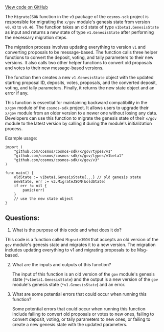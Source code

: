 [View code on GitHub](https://github.com/cosmos/cosmos-sdk.git/x/gov/migrations/v3/json.go)

The `MigrateJSON` function in the `v3` package of the `cosmos-sdk` project is responsible for migrating the `x/gov` module's genesis state from version `v0.43` to `v0.46`. The function takes an old state of type `v1beta1.GenesisState` as input and returns a new state of type `v1.GenesisState` after performing the necessary migration steps.

The migration process involves updating everything to version `v1` and converting proposals to be message-based. The function calls three helper functions to convert the deposit, voting, and tally parameters to their new versions. It also calls two other helper functions to convert old proposals and votes to their new message-based versions.

The function then creates a new `v1.GenesisState` object with the updated starting proposal ID, deposits, votes, proposals, and the converted deposit, voting, and tally parameters. Finally, it returns the new state object and an error if any.

This function is essential for maintaining backward compatibility in the `x/gov` module of the `cosmos-sdk` project. It allows users to upgrade their `x/gov` module from an older version to a newer one without losing any data. Developers can use this function to migrate the genesis state of their `x/gov` module to the latest version by calling it during the module's initialization process.

Example usage:

```
import (
    "github.com/cosmos/cosmos-sdk/x/gov/types/v1"
    "github.com/cosmos/cosmos-sdk/x/gov/types/v1beta1"
    "github.com/cosmos/cosmos-sdk/x/gov/v3"
)

func main() {
    oldState := v1beta1.GenesisState{...} // old genesis state
    newState, err := v3.MigrateJSON(&oldState)
    if err != nil {
        panic(err)
    }
    // use the new state object
}
```
## Questions: 
 1. What is the purpose of this code and what does it do?
   
   This code is a function called `MigrateJSON` that accepts an old version of the `gov` module's genesis state and migrates it to a new version. The migration includes updating everything to v1 and migrating proposals to be Msg-based.

2. What are the inputs and outputs of this function?
   
   The input of this function is an old version of the `gov` module's genesis state (`*v1beta1.GenesisState`) and the output is a new version of the `gov` module's genesis state (`*v1.GenesisState`) and an error.

3. What are some potential errors that could occur when running this function?
   
   Some potential errors that could occur when running this function include failing to convert old proposals or votes to new ones, failing to convert deposit, voting, or tally parameters to new ones, or failing to create a new genesis state with the updated parameters.
